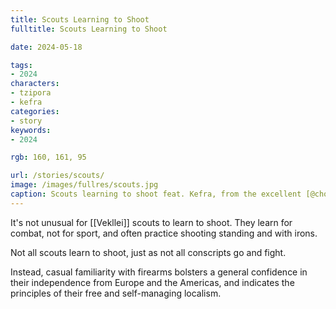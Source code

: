 ```yaml
---
title: Scouts Learning to Shoot
fulltitle: Scouts Learning to Shoot

date: 2024-05-18

tags:
- 2024
characters:
- tzipora
- kefra
categories:
- story
keywords:
- 2024

rgb: 160, 161, 95

url: /stories/scouts/
image: /images/fullres/scouts.jpg
caption: Scouts learning to shoot feat. Kefra, from the excellent [@choitukaee](https://x.com/choitukaee)
---
```

It's not unusual for [[Vekllei]] scouts to learn to shoot. They learn for combat, not for sport, and often practice shooting standing and with irons.

Not all scouts learn to shoot, just as not all conscripts go and fight.

Instead, casual familiarity with firearms bolsters a general confidence in their independence from Europe and the Americas, and indicates the principles of their free and self-managing localism.

